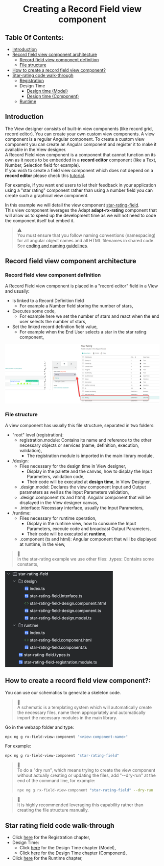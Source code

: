 <h1 style="text-align:center">Creating a Record Field view component</h1>

## Table Of Contents:
* [Introduction](#introduction)
* [Record field view component architecture](#architecture)
  * [Record field view component definition](#view-component-definition)
  * [File structure](#file-structure)
* [How to create a record field view component?](#create-view-component)
* [Star-rating code walk-through](#star-rating)
  * [Registration](./REGISTRATION.MD)
  * Design Time
    * [Design time (Model)](./DESIGN_TIME_MODEL.MD)
    * [Design time (Component)](./DESIGN_TIME_COMPONENT.MD)
  * [Runtime](./RUNTIME.MD)


<a name="introduction"></a>
## Introduction
The View designer consists of built-in view components (like record grid, record editor). You can create your own custom view components. A view component is a regular Angular component. To create a custom view component you can create an Angular component and register it to make it available in the View designer.  
A Record Field view component is a component that cannot function on its own as it needs to be embedded in a **record editor** component (like a Text, Number, Selection field for example).  
If you wish to create a field view component which does not depend on a **record editor** please check this [tutorial](../_view-component/VIEW_COMPONENT.MD).  

For example, if you want end users to let their feedback in your application using a "star rating" component rather than using a number field you can create such a graphical view component.  

In this example we will detail the view component [star-rating-field](../../_details/JAVASCRIPT_RECORD_FIELD_VIEW_COMPONENTS.MD#star-rating-field).  
This view component leverages the Adapt **adapt-rx-rating** component that will allow us to speed up the development time as we will not need to code the component itself but embed it.

  
> :warning:  
> You must ensure that you follow naming conventions (namespacing) for all angular object names and all HTML filenames in shared code.  
> See [coding and naming guidelines](../CODING_NAMING_GUIDELINES.MD).



<a name="architecture"></a>
## Record field view component architecture
<a name="view-component-definition"></a>
### Record field view component definition
A Record Field view component is placed in a "record editor" field in a View and usually:
* Is linked to a Record Definition field
  * For example a Number field storing the number of stars,
* Executes some code,
  * For example here we set the number of stars and react when the end user selects the number of stars,
* Set the linked record definition field value,
  * For example when the End User selects a star in the star rating component,

![Runtime Component screenshot](../../_details/pictures/view-component-field-runtime.png)


<a name="file-structure"></a>
### File structure
A view component has usually this file structure, separated in two folders:
* "root" level (registration):
  * registration.module: Contains its name and reference to the other necessary objects or services (name, definition, execution, validation),
    * The registration module is imported in the main library module,
* /design:
  * Files necessary for the design time in View designer,
    * Display in the palette and the canvas, how to display the Input Parameters, validation code,
    * Their code will be executed at **design time**, in View Designer,
  * .design.model: Declares the view component Input and Output parameters as well as the Input Parameters validation,
  * .design.component (ts and html): Angular component that will be displayed in the View designer canvas,
  * .interface: Necessary interface, usually the Input Parameters,
* /runtime:
  * Files necessary for runtime operation,
    * Display in the runtime view, how to consume the Input Parameters, execute code and broadcast Output Parameters,
    * Their code will be executed at **runtime**,
  * .component (ts and html): Angular component that will be displayed at runtime, in the view,

> :memo:  
> In the star-rating example we use other files:
> .types: Contains some constants, 

![view component architecture](../../_details/pictures/view-component-field-architecture.png)


<a name="create-view-component"></a>
## How to create a record field view component?:
You can use our schematics to generate a skeleton code.  
> :memo:  
> A schematic is a templating system which will automatically create the necessary files, name them appropriately and automatically import the necessary modules in the main library.  
  
Go in the webapp folder and type:
```bash
npx ng g rx-field-view-component "<view-component-name>"
```
For example:
```bash
npx ng g rx-field-view-component "star-rating-field"
```

> :memo:  
> To do a "dry run", which means trying to create the view component without actually creating or updating the files, add "--dry-run" at the end of the command line, for example:
> ```bash
> npx ng g rx-field-view-component "star-rating-field" --dry-run
> ```

> :memo:  
> It is highly recommended leveraging this capability rather than creating the file structure manually.  


<a name="star-rating"></a>
## Star rating field code walk-through
* Click [here](./REGISTRATION.MD) for the Registration chapter,
* Design Time:
  * Click [here](./DESIGN_TIME_MODEL.MD) for the Design Time chapter (Model),
  * Click [here](./DESIGN_TIME_COMPONENT.MD) for the Design Time chapter (Component),
* Click [here](./RUNTIME.MD) for the Runtime chapter,
